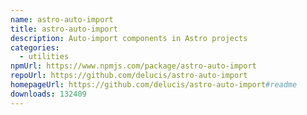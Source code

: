 ```yaml
---
name: astro-auto-import
title: astro-auto-import
description: Auto-import components in Astro projects
categories:
  - utilities
npmUrl: https://www.npmjs.com/package/astro-auto-import
repoUrl: https://github.com/delucis/astro-auto-import
homepageUrl: https://github.com/delucis/astro-auto-import#readme
downloads: 132409
---
```

